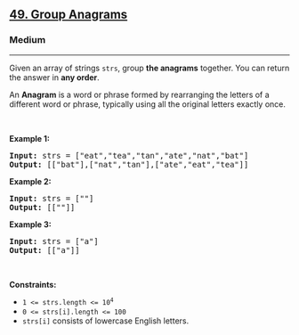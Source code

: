 <h2><a href="https://leetcode.com/problems/group-anagrams/">49. Group Anagrams</a></h2><h3>Medium</h3><hr><div style="user-select: auto;"><p style="user-select: auto;">Given an array of strings <code style="user-select: auto;">strs</code>, group <strong style="user-select: auto;">the anagrams</strong> together. You can return the answer in <strong style="user-select: auto;">any order</strong>.</p>

<p style="user-select: auto;">An <strong style="user-select: auto;">Anagram</strong> is a word or phrase formed by rearranging the letters of a different word or phrase, typically using all the original letters exactly once.</p>

<p style="user-select: auto;">&nbsp;</p>
<p style="user-select: auto;"><strong style="user-select: auto;">Example 1:</strong></p>
<pre style="user-select: auto;"><strong style="user-select: auto;">Input:</strong> strs = ["eat","tea","tan","ate","nat","bat"]
<strong style="user-select: auto;">Output:</strong> [["bat"],["nat","tan"],["ate","eat","tea"]]
</pre><p style="user-select: auto;"><strong style="user-select: auto;">Example 2:</strong></p>
<pre style="user-select: auto;"><strong style="user-select: auto;">Input:</strong> strs = [""]
<strong style="user-select: auto;">Output:</strong> [[""]]
</pre><p style="user-select: auto;"><strong style="user-select: auto;">Example 3:</strong></p>
<pre style="user-select: auto;"><strong style="user-select: auto;">Input:</strong> strs = ["a"]
<strong style="user-select: auto;">Output:</strong> [["a"]]
</pre>
<p style="user-select: auto;">&nbsp;</p>
<p style="user-select: auto;"><strong style="user-select: auto;">Constraints:</strong></p>

<ul style="user-select: auto;">
	<li style="user-select: auto;"><code style="user-select: auto;">1 &lt;= strs.length &lt;= 10<sup style="user-select: auto;">4</sup></code></li>
	<li style="user-select: auto;"><code style="user-select: auto;">0 &lt;= strs[i].length &lt;= 100</code></li>
	<li style="user-select: auto;"><code style="user-select: auto;">strs[i]</code> consists of lowercase English letters.</li>
</ul>
</div>